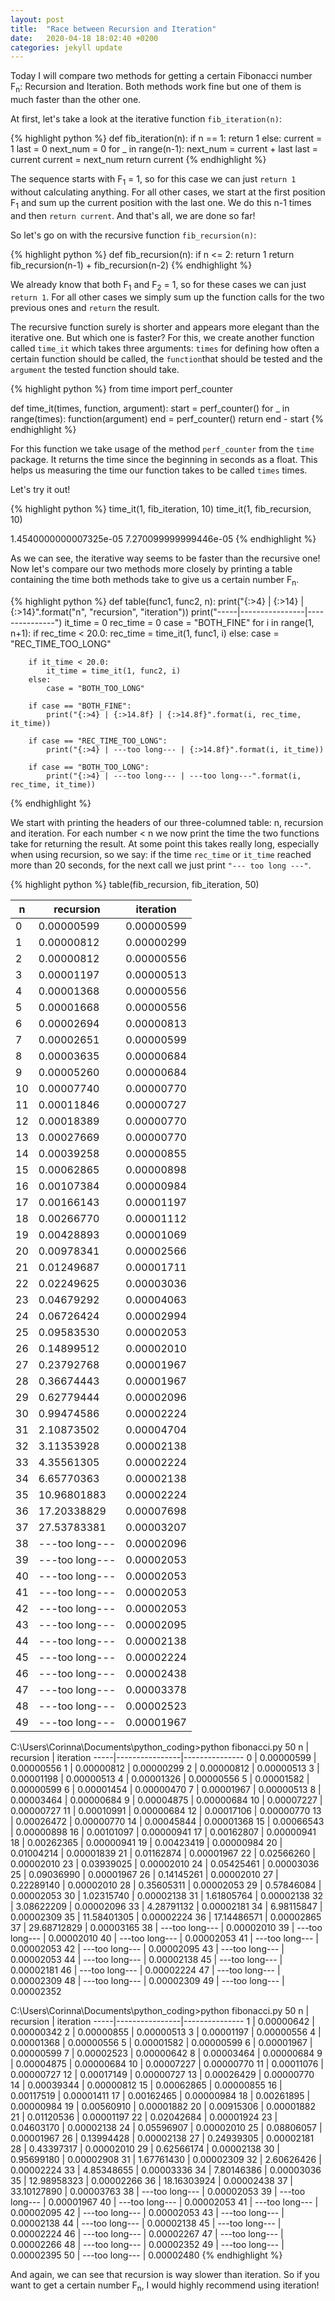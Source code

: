 ```yaml
---
layout: post
title:  "Race between Recursion and Iteration"
date:   2020-04-18 18:02:40 +0200
categories: jekyll update
---
```



Today I will compare two methods for getting a certain Fibonacci number F<sub>n</sub>: Recursion and Iteration.
Both methods work fine but one of them is much faster than the other one.

At first, let's take a look at the iterative function `fib_iteration(n)`:

{% highlight python %}
def fib_iteration(n):
    if n == 1:
        return 1
    else:
        current = 1
        last = 0
        next_num = 0
        for _ in range(n-1):
            next_num = current + last
            last = current
            current = next_num
        return current
{% endhighlight %}

The sequence starts with F<sub>1</sub> = 1, so for this case we can just `return 1` without calculating anything.
For all other cases, we start at the first position F<sub>1</sub> and sum up the current position with the last one. We do this n-1 times and then `return current`.
And that's all, we are done so far! 

So let's go on with the recursive function `fib_recursion(n)`:

{% highlight python %}
def fib_recursion(n):
    if n <= 2:
        return 1
    return fib_recursion(n-1) + fib_recursion(n-2)
{% endhighlight %}

We already know that both F<sub>1</sub> and F<sub>2</sub> = 1, so for these cases we can just `return 1`.
For all other cases we simply sum up the function calls for the two previous ones and `return` the result.

The recursive function surely is shorter and appears more elegant than the iterative one. But which one is faster?
For this, we create another function called `time_it` which takes three arguments: `times` for defining how often a certain function should be called, the `function`that should be tested and the `argument` the tested function should take.

{% highlight python %}
from time import perf_counter

def time_it(times, function, argument):
    start = perf_counter()
    for _ in range(times):
        function(argument)
    end = perf_counter()
    return end - start
{% endhighlight %}

For this function we take usage of the method `perf_counter` from the `time` package. It returns the time since the beginning in seconds as a float. This helps us measuring the time our function takes to be called `times` times.

Let's try it out!

{% highlight python %}
time_it(1, fib_iteration, 10)
time_it(1, fib_recursion, 10)

1.4540000000007325e-05
7.270099999999446e-05
{% endhighlight %}

As we can see, the iterative way seems to be faster than the recursive one!
Now let's compare our two methods more closely by printing a table containing the time both methods take to give us a certain number F<sub>n</sub>.

{% highlight python %}
def table(func1, func2, n):
    print("{:>4} | {:>14} | {:>14}".format("n", "recursion", "iteration"))
    print("-----|----------------|---------------")
    it_time = 0
    rec_time = 0
    case = "BOTH_FINE"
    for i in range(1, n+1):
        if rec_time < 20.0:
            rec_time = time_it(1, func1, i)
        else:
            case = "REC_TIME_TOO_LONG"
            
        if it_time < 20.0:
            it_time = time_it(1, func2, i)
        else:
            case = "BOTH_TOO_LONG"

        if case == "BOTH_FINE":
            print("{:>4} | {:>14.8f} | {:>14.8f}".format(i, rec_time, it_time))

        if case == "REC_TIME_TOO_LONG":
            print("{:>4} | ---too long--- | {:>14.8f}".format(i, it_time))

        if case == "BOTH_TOO_LONG":
            print("{:>4} | ---too long--- | ---too long---".format(i, rec_time, it_time))
{% endhighlight %}

We start with printing the headers of our three-columned table: n, recursion and iteration. For each number < n we now print the time the two functions take for returning the result.
At some point this takes really long, especially when using recursion, so we say: if the time `rec_time` or `it_time` reached more than 20 seconds, for the next call we just print `"--- too long ---"`.

{% highlight python %}
table(fib_recursion, fib_iteration, 50)

   n |      recursion |      iteration
-----|----------------|---------------
   0 |     0.00000599 |     0.00000599
   1 |     0.00000812 |     0.00000299
   2 |     0.00000812 |     0.00000556
   3 |     0.00001197 |     0.00000513
   4 |     0.00001368 |     0.00000556
   5 |     0.00001668 |     0.00000556
   6 |     0.00002694 |     0.00000813
   7 |     0.00002651 |     0.00000599
   8 |     0.00003635 |     0.00000684
   9 |     0.00005260 |     0.00000684
  10 |     0.00007740 |     0.00000770
  11 |     0.00011846 |     0.00000727
  12 |     0.00018389 |     0.00000770
  13 |     0.00027669 |     0.00000770
  14 |     0.00039258 |     0.00000855
  15 |     0.00062865 |     0.00000898
  16 |     0.00107384 |     0.00000984
  17 |     0.00166143 |     0.00001197
  18 |     0.00266770 |     0.00001112
  19 |     0.00428893 |     0.00001069
  20 |     0.00978341 |     0.00002566
  21 |     0.01249687 |     0.00001711
  22 |     0.02249625 |     0.00003036
  23 |     0.04679292 |     0.00004063
  24 |     0.06726424 |     0.00002994
  25 |     0.09583530 |     0.00002053
  26 |     0.14899512 |     0.00002010
  27 |     0.23792768 |     0.00001967
  28 |     0.36674443 |     0.00001967
  29 |     0.62779444 |     0.00002096
  30 |     0.99474586 |     0.00002224
  31 |     2.10873502 |     0.00004704
  32 |     3.11353928 |     0.00002138
  33 |     4.35561305 |     0.00002224
  34 |     6.65770363 |     0.00002138
  35 |    10.96801883 |     0.00002224
  36 |    17.20338829 |     0.00007698
  37 |    27.53783381 |     0.00003207
  38 | ---too long--- |     0.00002096
  39 | ---too long--- |     0.00002053
  40 | ---too long--- |     0.00002053
  41 | ---too long--- |     0.00002053
  42 | ---too long--- |     0.00002053
  43 | ---too long--- |     0.00002095
  44 | ---too long--- |     0.00002138
  45 | ---too long--- |     0.00002224
  46 | ---too long--- |     0.00002438
  47 | ---too long--- |     0.00003378
  48 | ---too long--- |     0.00002523
  49 | ---too long--- |     0.00001967

C:\Users\Corinna\Documents\python_coding>python fibonacci.py
50
   n |      recursion |      iteration
-----|----------------|---------------
   0 |     0.00000599 |     0.00000556
   1 |     0.00000812 |     0.00000299
   2 |     0.00000812 |     0.00000513
   3 |     0.00001198 |     0.00000513
   4 |     0.00001326 |     0.00000556
   5 |     0.00001582 |     0.00000599
   6 |     0.00001454 |     0.00000470
   7 |     0.00001967 |     0.00000513
   8 |     0.00003464 |     0.00000684
   9 |     0.00004875 |     0.00000684
  10 |     0.00007227 |     0.00000727
  11 |     0.00010991 |     0.00000684
  12 |     0.00017106 |     0.00000770
  13 |     0.00026472 |     0.00000770
  14 |     0.00045844 |     0.00001368
  15 |     0.00066543 |     0.00000898
  16 |     0.00101097 |     0.00000941
  17 |     0.00162807 |     0.00000941
  18 |     0.00262365 |     0.00000941
  19 |     0.00423419 |     0.00000984
  20 |     0.01004214 |     0.00001839
  21 |     0.01162874 |     0.00001967
  22 |     0.02566260 |     0.00002010
  23 |     0.03939025 |     0.00002010
  24 |     0.05425461 |     0.00003036
  25 |     0.09036990 |     0.00001967
  26 |     0.14145261 |     0.00002010
  27 |     0.22289140 |     0.00002010
  28 |     0.35605311 |     0.00002053
  29 |     0.57846084 |     0.00002053
  30 |     1.02315740 |     0.00002138
  31 |     1.61805764 |     0.00002138
  32 |     3.08622209 |     0.00002096
  33 |     4.28791132 |     0.00002181
  34 |     6.98115847 |     0.00002309
  35 |    11.58401305 |     0.00002224
  36 |    17.14486571 |     0.00002865
  37 |    29.68712829 |     0.00003165
  38 | ---too long--- |     0.00002010
  39 | ---too long--- |     0.00002010
  40 | ---too long--- |     0.00002053
  41 | ---too long--- |     0.00002053
  42 | ---too long--- |     0.00002095
  43 | ---too long--- |     0.00002053
  44 | ---too long--- |     0.00002138
  45 | ---too long--- |     0.00002181
  46 | ---too long--- |     0.00002224
  47 | ---too long--- |     0.00002309
  48 | ---too long--- |     0.00002309
  49 | ---too long--- |     0.00002352

C:\Users\Corinna\Documents\python_coding>python fibonacci.py
50
   n |      recursion |      iteration
-----|----------------|---------------
   1 |     0.00000642 |     0.00000342
   2 |     0.00000855 |     0.00000513
   3 |     0.00001197 |     0.00000556
   4 |     0.00001368 |     0.00000556
   5 |     0.00001582 |     0.00000599
   6 |     0.00001967 |     0.00000599
   7 |     0.00002523 |     0.00000642
   8 |     0.00003464 |     0.00000684
   9 |     0.00004875 |     0.00000684
  10 |     0.00007227 |     0.00000770
  11 |     0.00011076 |     0.00000727
  12 |     0.00017149 |     0.00000727
  13 |     0.00026429 |     0.00000770
  14 |     0.00039344 |     0.00000812
  15 |     0.00062865 |     0.00000855
  16 |     0.00117519 |     0.00001411
  17 |     0.00162465 |     0.00000984
  18 |     0.00261895 |     0.00000984
  19 |     0.00560910 |     0.00001882
  20 |     0.00915306 |     0.00001882
  21 |     0.01120536 |     0.00001197
  22 |     0.02042684 |     0.00001924
  23 |     0.04603170 |     0.00002138
  24 |     0.05596907 |     0.00002010
  25 |     0.08806057 |     0.00001967
  26 |     0.13994428 |     0.00002138
  27 |     0.24939305 |     0.00002181
  28 |     0.43397317 |     0.00002010
  29 |     0.62566174 |     0.00002138
  30 |     0.95699180 |     0.00002908
  31 |     1.67761430 |     0.00002309
  32 |     2.60626426 |     0.00002224
  33 |     4.85348655 |     0.00003336
  34 |     7.80146386 |     0.00003036
  35 |    12.98958323 |     0.00002266
  36 |    18.16303924 |     0.00002438
  37 |    33.10127890 |     0.00003763
  38 | ---too long--- |     0.00002053
  39 | ---too long--- |     0.00001967
  40 | ---too long--- |     0.00002053
  41 | ---too long--- |     0.00002095
  42 | ---too long--- |     0.00002053
  43 | ---too long--- |     0.00002138
  44 | ---too long--- |     0.00002138
  45 | ---too long--- |     0.00002224
  46 | ---too long--- |     0.00002267
  47 | ---too long--- |     0.00002266
  48 | ---too long--- |     0.00002352
  49 | ---too long--- |     0.00002395
  50 | ---too long--- |     0.00002480
{% endhighlight %}


And again, we can see that recursion is way slower than iteration.
So if you want to get a certain number F<sub>n</sub>, I would highly recommend using iteration!



[jekyll-gh]:   https://github.com/corinnabuerger

